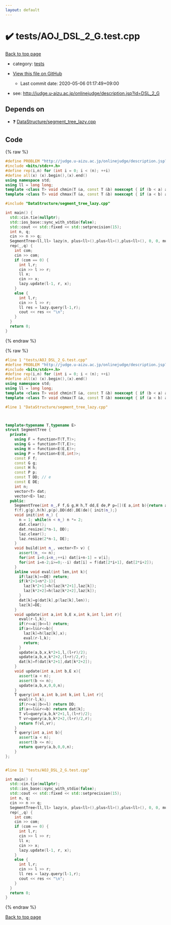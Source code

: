 ```yaml
---
layout: default
---
```


<!-- mathjax config similar to math.stackexchange -->
<script type="text/javascript" async
  src="https://cdnjs.cloudflare.com/ajax/libs/mathjax/2.7.5/MathJax.js?config=TeX-MML-AM_CHTML">
</script>
<script type="text/x-mathjax-config">
  MathJax.Hub.Config({
    TeX: { equationNumbers: { autoNumber: "AMS" }},
    tex2jax: {
      inlineMath: [ ['$','$'] ],
      processEscapes: true
    },
    "HTML-CSS": { matchFontHeight: false },
    displayAlign: "left",
    displayIndent: "2em"
  });
</script>

<script type="text/javascript" src="https://cdnjs.cloudflare.com/ajax/libs/jquery/3.4.1/jquery.min.js"></script>
<script src="https://cdn.jsdelivr.net/npm/jquery-balloon-js@1.1.2/jquery.balloon.min.js" integrity="sha256-ZEYs9VrgAeNuPvs15E39OsyOJaIkXEEt10fzxJ20+2I=" crossorigin="anonymous"></script>
<script type="text/javascript" src="../../assets/js/copy-button.js"></script>
<link rel="stylesheet" href="../../assets/css/copy-button.css" />


# :heavy_check_mark: tests/AOJ_DSL_2_G.test.cpp

<a href="../../index.html">Back to top page</a>

* category: <a href="../../index.html#b61a6d542f9036550ba9c401c80f00ef">tests</a>
* <a href="{{ site.github.repository_url }}/blob/master/tests/AOJ_DSL_2_G.test.cpp">View this file on GitHub</a>
    - Last commit date: 2020-05-06 01:17:49+09:00


* see: <a href="http://judge.u-aizu.ac.jp/onlinejudge/description.jsp?id=DSL_2_G">http://judge.u-aizu.ac.jp/onlinejudge/description.jsp?id=DSL_2_G</a>


## Depends on

* :question: <a href="../../library/DataStructure/segment_tree_lazy.cpp.html">DataStructure/segment_tree_lazy.cpp</a>


## Code

<a id="unbundled"></a>
{% raw %}
```cpp
#define PROBLEM "http://judge.u-aizu.ac.jp/onlinejudge/description.jsp?id=DSL_2_G"
#include <bits/stdc++.h>
#define rep(i,n) for (int i = 0; i < (n); ++i)
#define all(x) (x).begin(),(x).end()
using namespace std;
using ll = long long;
template <class T> void chmin(T &a, const T &b) noexcept { if (b < a) a = b; }
template <class T> void chmax(T &a, const T &b) noexcept { if (a < b) a = b; }

#include "DataStructure/segment_tree_lazy.cpp"

int main() {
  std::cin.tie(nullptr);
  std::ios_base::sync_with_stdio(false);
  std::cout << std::fixed << std::setprecision(15);
  int n, q;
  cin >> n >> q;
  SegmentTree<ll,ll> lazy(n, plus<ll>(),plus<ll>(),plus<ll>(), 0, 0, multiplies<ll>());
  rep(_,q) {
    int com;
    cin >> com;
    if (com == 0) {
      int l,r;
      cin >> l >> r;
      ll x;
      cin >> x;
      lazy.update(l-1, r, x);
    }
    else {
      int l,r;
      cin >> l >> r;
      ll res = lazy.query(l-1,r);
      cout << res << "\n";
    }
  }
  return 0;
}
```
{% endraw %}

<a id="bundled"></a>
{% raw %}
```cpp
#line 1 "tests/AOJ_DSL_2_G.test.cpp"
#define PROBLEM "http://judge.u-aizu.ac.jp/onlinejudge/description.jsp?id=DSL_2_G"
#include <bits/stdc++.h>
#define rep(i,n) for (int i = 0; i < (n); ++i)
#define all(x) (x).begin(),(x).end()
using namespace std;
using ll = long long;
template <class T> void chmin(T &a, const T &b) noexcept { if (b < a) a = b; }
template <class T> void chmax(T &a, const T &b) noexcept { if (a < b) a = b; }

#line 1 "DataStructure/segment_tree_lazy.cpp"



template<typename T,typename E> 
struct SegmentTree {
  private:
    using F = function<T(T,T)>;
    using G = function<T(T,E)>;
    using H = function<E(E,E)>;
    using P = function<E(E,int)>;
    const F f;
    const G g;
    const H h;
    const P p;
    const T DD; // e
    const E DE;
    int n;
    vector<T> dat;
    vector<E> laz;
  public:
    SegmentTree(int n_,F f,G g,H h,T dd,E de,P p=[](E a,int b){return a;}):
    f(f),g(g),h(h),p(p),DD(dd),DE(de){ init(n_);}
    void init(int n_) {
      n = 1; while(n < n_) n *= 2;
      dat.clear();
      dat.resize(2*n-1, DD);
      laz.clear();
      laz.resize(2*n-1, DE);
    }
    void build(int n_, vector<T> v) {
      assert(n_ <= n);
      for(int i=0;i<n_;++i) dat[i+n-1] = v[i];
      for(int i=n-2;i>=0;--i) dat[i] = f(dat[2*i+1], dat[2*i+2]);
    }
    inline void eval(int len,int k){
      if(laz[k]==DE) return;
      if(k*2+1<n*2-1){
        laz[k*2+1]=h(laz[k*2+1],laz[k]);
        laz[k*2+2]=h(laz[k*2+2],laz[k]);
      }
      dat[k]=g(dat[k],p(laz[k],len));
      laz[k]=DE;
    }
    void update(int a,int b,E x,int k,int l,int r){
      eval(r-l,k);
      if(r<=a||b<=l) return;
      if(a<=l&&r<=b){
        laz[k]=h(laz[k],x);
        eval(r-l,k);
        return;
      }
      update(a,b,x,k*2+1,l,(l+r)/2);
      update(a,b,x,k*2+2,(l+r)/2,r);
      dat[k]=f(dat[k*2+1],dat[k*2+2]);
    }
    void update(int a,int b,E x){
      assert(a < n);
      assert(b <= n);
      update(a,b,x,0,0,n);
    }
    T query(int a,int b,int k,int l,int r){
      eval(r-l,k);
      if(r<=a||b<=l) return DD;
      if(a<=l&&r<=b) return dat[k];
      T vl=query(a,b,k*2+1,l,(l+r)/2);
      T vr=query(a,b,k*2+2,(l+r)/2,r);
      return f(vl,vr);
    }
    T query(int a,int b){
      assert(a < n);
      assert(b <= n);
      return query(a,b,0,0,n);
    }
};


#line 11 "tests/AOJ_DSL_2_G.test.cpp"

int main() {
  std::cin.tie(nullptr);
  std::ios_base::sync_with_stdio(false);
  std::cout << std::fixed << std::setprecision(15);
  int n, q;
  cin >> n >> q;
  SegmentTree<ll,ll> lazy(n, plus<ll>(),plus<ll>(),plus<ll>(), 0, 0, multiplies<ll>());
  rep(_,q) {
    int com;
    cin >> com;
    if (com == 0) {
      int l,r;
      cin >> l >> r;
      ll x;
      cin >> x;
      lazy.update(l-1, r, x);
    }
    else {
      int l,r;
      cin >> l >> r;
      ll res = lazy.query(l-1,r);
      cout << res << "\n";
    }
  }
  return 0;
}

```
{% endraw %}

<a href="../../index.html">Back to top page</a>

